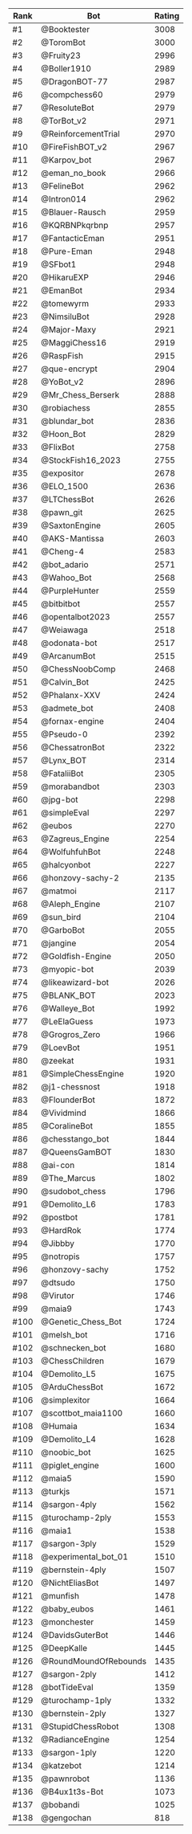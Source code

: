 Rank|Bot|Rating
---|---|---
#1|@Booktester|3008
#2|@ToromBot|3000
#3|@Fruity23|2996
#4|@Boller1910|2989
#5|@DragonBOT-77|2987
#6|@compchess60|2979
#7|@ResoluteBot|2979
#8|@TorBot_v2|2971
#9|@ReinforcementTrial|2970
#10|@FireFishBOT_v2|2967
#11|@Karpov_bot|2967
#12|@eman_no_book|2966
#13|@FelineBot|2962
#14|@Intron014|2962
#15|@Blauer-Rausch|2959
#16|@KQRBNPkqrbnp|2957
#17|@FantacticEman|2951
#18|@Pure-Eman|2948
#19|@SFbot1|2948
#20|@HikaruEXP|2946
#21|@EmanBot|2934
#22|@tomewyrm|2933
#23|@NimsiluBot|2928
#24|@Major-Maxy|2921
#25|@MaggiChess16|2919
#26|@RaspFish|2915
#27|@que-encrypt|2904
#28|@YoBot_v2|2896
#29|@Mr_Chess_Berserk|2888
#30|@robiachess|2855
#31|@blundar_bot|2836
#32|@Hoon_Bot|2829
#33|@FlixBot|2758
#34|@StockFish16_2023|2755
#35|@expositor|2678
#36|@ELO_1500|2636
#37|@LTChessBot|2626
#38|@pawn_git|2625
#39|@SaxtonEngine|2605
#40|@AKS-Mantissa|2603
#41|@Cheng-4|2583
#42|@bot_adario|2571
#43|@Wahoo_Bot|2568
#44|@PurpleHunter|2559
#45|@bitbitbot|2557
#46|@opentalbot2023|2557
#47|@Weiawaga|2518
#48|@odonata-bot|2517
#49|@ArcanumBot|2515
#50|@ChessNoobComp|2468
#51|@Calvin_Bot|2425
#52|@Phalanx-XXV|2424
#53|@admete_bot|2408
#54|@fornax-engine|2404
#55|@Pseudo-0|2392
#56|@ChessatronBot|2322
#57|@Lynx_BOT|2314
#58|@FataliiBot|2305
#59|@morabandbot|2303
#60|@jpg-bot|2298
#61|@simpleEval|2297
#62|@eubos|2270
#63|@Zagreus_Engine|2254
#64|@WolfuhfuhBot|2248
#65|@halcyonbot|2227
#66|@honzovy-sachy-2|2135
#67|@matmoi|2117
#68|@Aleph_Engine|2107
#69|@sun_bird|2104
#70|@GarboBot|2055
#71|@jangine|2054
#72|@Goldfish-Engine|2050
#73|@myopic-bot|2039
#74|@likeawizard-bot|2026
#75|@BLANK_BOT|2023
#76|@Walleye_Bot|1992
#77|@LeElaGuess|1973
#78|@Grogros_Zero|1966
#79|@LoevBot|1951
#80|@zeekat|1931
#81|@SimpleChessEngine|1920
#82|@j1-chessnost|1918
#83|@FlounderBot|1872
#84|@Vividmind|1866
#85|@CoralineBot|1855
#86|@chesstango_bot|1844
#87|@QueensGamBOT|1830
#88|@ai-con|1814
#89|@The_Marcus|1802
#90|@sudobot_chess|1796
#91|@Demolito_L6|1783
#92|@postbot|1781
#93|@HardRok|1774
#94|@Jibbby|1770
#95|@notropis|1757
#96|@honzovy-sachy|1752
#97|@dtsudo|1750
#98|@Virutor|1746
#99|@maia9|1743
#100|@Genetic_Chess_Bot|1724
#101|@melsh_bot|1716
#102|@schnecken_bot|1680
#103|@ChessChildren|1679
#104|@Demolito_L5|1675
#105|@ArduChessBot|1672
#106|@simplexitor|1664
#107|@scottbot_maia1100|1660
#108|@Humaia|1634
#109|@Demolito_L4|1628
#110|@noobic_bot|1625
#111|@piglet_engine|1600
#112|@maia5|1590
#113|@turkjs|1571
#114|@sargon-4ply|1562
#115|@turochamp-2ply|1553
#116|@maia1|1538
#117|@sargon-3ply|1529
#118|@experimental_bot_01|1510
#119|@bernstein-4ply|1507
#120|@NichtEliasBot|1497
#121|@munfish|1478
#122|@baby_eubos|1461
#123|@monchester|1459
#124|@DavidsGuterBot|1446
#125|@DeepKalle|1445
#126|@RoundMoundOfRebounds|1435
#127|@sargon-2ply|1412
#128|@botTideEval|1359
#129|@turochamp-1ply|1332
#130|@bernstein-2ply|1327
#131|@StupidChessRobot|1308
#132|@RadianceEngine|1254
#133|@sargon-1ply|1220
#134|@katzebot|1214
#135|@pawnrobot|1136
#136|@B4ux1t3s-Bot|1073
#137|@bobandi|1025
#138|@gengochan|818
